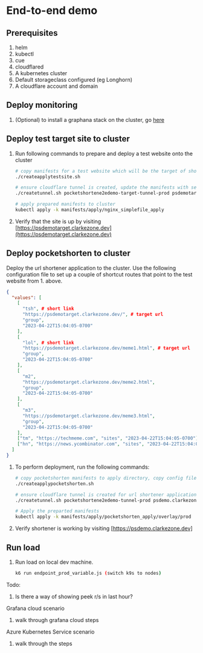 # End-to-end demo

## Prerequisites

1. helm
2. kubectl
3. cue
4. cloudflared
5. A kubernetes cluster
6. Default storageclass configured (eg Longhorn)
7. A cloudflare account and domain

## Deploy monitoring

1. (Optional) to install a graphana stack on the cluster, go [here](https://github.com/clarkezone/pocketshorten/tree/main/endtoenddemo/manifests/grafana-stack)

## Deploy test target site to cluster

1. Run following commands to prepare and deploy a test website onto the cluster

   ```bash
   # copy manifests for a test website which will be the target of shorten operations
   ./createapplytestsite.sh

   # ensure cloudflare tunnel is created, update the manifests with secrets and tunnel identifiers
   ./createtunnel.sh pocketshortene2edemo-target-tunnel-prod psdemotarget.clarkezone.dev manifests/apply/nginx_simplefile_apply

   # apply prepared manifests to cluster
   kubectl apply -k manifests/apply/nginx_simplefile_apply
   ```

2. Verify that the site is up by visiting [https://psdemotarget.clarkezone.dev](https://psdemotarget.clarkezone.dev)

## Deploy pocketshorten to cluster

Deploy the url shortener application to the cluster. Use the following configuration file to set up a couple of shortcut routes that point to the test website from 1. above.

```json
{
  "values": [
    [
      "tsh", # short link
      "https://psdemotarget.clarkezone.dev/", # target url
      "group",
      "2023-04-22T15:04:05-0700"
    ],
    [
      "lol", # short link
      "https://psdemotarget.clarkezone.dev/meme1.html", # target url
      "group",
      "2023-04-22T15:04:05-0700"
    ],
    [
      "m2",
      "https://psdemotarget.clarkezone.dev/meme2.html",
      "group",
      "2023-04-22T15:04:05-0700"
    ],
    [
      "m3",
      "https://psdemotarget.clarkezone.dev/meme3.html",
      "group",
      "2023-04-22T15:04:05-0700"
    ],
    ["tm", "https://techmeme.com", "sites", "2023-04-22T15:04:05-0700"],
    ["hn", "https://news.ycombinator.com", "sites", "2023-04-22T15:04:05-0700"]
  ]
}
```

1. To perform deployment, run the following commands:

   ```bash
   # copy pocketshorten manifests to apply directory, copy config files for test deployment
   ./createapplypocketshorten.sh

   # ensure cloudflare tunnel is created for url shortener application, update the manifests with secrets and tunnel identifiers
   ./createtunnel.sh pocketshortene2edemo-tunnel-prod psdemo.clarkezone.dev manifests/apply/pocketshorten_apply/overlay/prod

   # Apply the preparted manifests
   kubectl apply -k manifests/apply/pocketshorten_apply/overlay/prod
   ```

2. Verify shortener is working by visiting [https://psdemo.clarkezone.dev]

## Run load

1. Run load on local dev machine.

   ```bash
   k6 run endpoint_prod_variable.js (switch k9s to nodes)
   ```

Todo:

1. Is there a way of showing peek r/s in last hour?

Grafana cloud scenario

1. walk through grafana cloud steps

Azure Kubernetes Service scenario

1. walk through the steps
